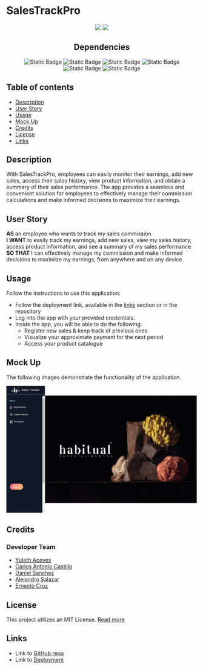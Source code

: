 # SalesTrackPro  <!-- omit in toc -->

<div align="center">
<img src="https://img.shields.io/badge/License-MIT-blue"></img>
<img src="https://img.shields.io/github/repo-size/Morkendi/Sales-Tracker?color=green&label=Repo%20Size"></img>
</div>

<div align="center"> <h2>Dependencies</h2> </div>

<div align="center"> 
 <img src="https://img.shields.io/badge/-dotenv-red" alt="Static Badge"><img>
  <img src="https://img.shields.io/badge/-bcrypt-purple" alt="Static Badge"><img>
 <img src="https://img.shields.io/badge/-Express-blue" alt="Static Badge"><img>
 <img src="https://img.shields.io/badge/-mysql2-orange" alt="Static Badge"><img>
 <img src="https://img.shields.io/badge/-sequelize-brightgreen" alt="Static Badge"><img>
  <img src="https://img.shields.io/badge/-Handlebars.js-orange" alt="Static Badge"><img>
 </div>

## Table of contents <!-- omit in toc -->

- [Description](#description)
- [User Story](#user-story)
- [Usage](#usage)
- [Mock Up](#mock-up)
- [Credits](#credits)
- [License](#license)
- [Links](#links)

## Description
With SalesTrackPro, employees can easily monitor their earnings, add new sales, access their sales history, view product information, and obtain a summary of their sales performance. The app provides a seamless and convenient solution for employees to effectively manage their commission calculations and make informed decisions to maximize their earnings.

## User Story

**AS** an employee who wants to track my sales commission  
**I WANT** to easily track my earnings, add new sales, view my sales history, access product information, and see a summary of my sales performance  
**SO THAT** I can effectively manage my commission and make informed decisions to maximize my earnings, from anywhere and on any device.

## Usage
Follow the instructions to use this application:
- Follow the deployment link, available in the [links](#links) section or in the repository
- Log into the app with your provided credentials.
- Inside the app, you will be able to do the following:
  - Register new sales & keep track of previous ones
  - Visualize your approximate payment for the next period
  - Access your product catalogue

## Mock Up
The following images demonstrate the functionality of the application.
<div align="center">

![mockup](./public/images/deployed.gif)

</div>

## Credits
### Developer Team <!-- omit in toc -->
- [Yuleth Aceves](https://github.com/YulethAceves)
- [Carlos Antonio Castillo](https://github.com/carloscastilloflores)
- [Daniel Sanchez](https://github.com/Morkendi)
- [Alejandro Salazar](https://github.com/Alexslzr)
- [Ernesto Cruz](https://github.com/neto1895)


## License

This project utilizes an MIT License. [Read more](https://choosealicense.com/licenses/mit/)

## Links
- Link to [GitHub repo](https://github.com/Morkendi/Sales-Tracker)
- Link to [Deployment](https://sales-tracker-t4p2-f41e20adc513.herokuapp.com/products)
